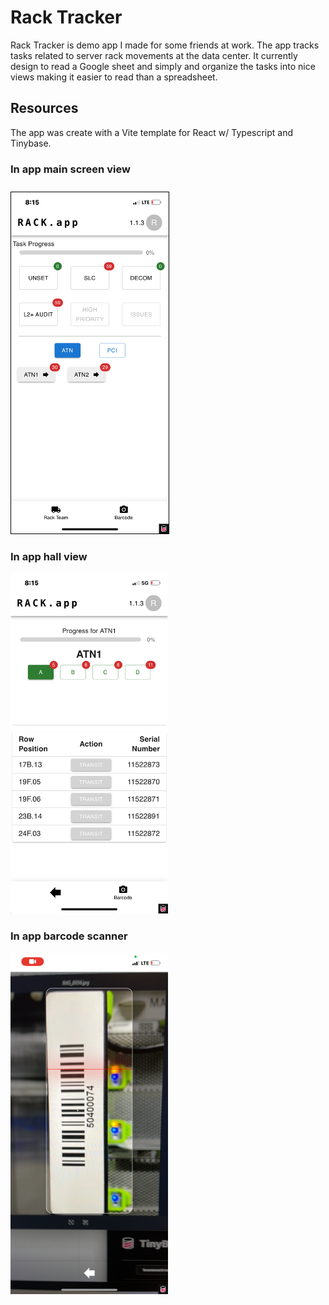 # Rack Tracker

Rack Tracker is demo app I made for some friends at work. The app tracks tasks related to server rack movements at the data center.
It currently design to read a Google sheet and simply and organize the tasks into nice views making it easier to read than a spreadsheet.

## Resources 

The app was create with a Vite template for React w/ Typescript and Tinybase.

### In app main screen view
<img width="50%" alt="image" src="https://github.com/xmarkas/rack-tracker/blob/main/public/image2.png?raw=true" style="border: solid 1px black; margin-top: 10px;">

### In app hall view
<img width="50%" alt="image" src="https://github.com/xmarkas/rack-tracker/blob/main/public/image1.png?raw=true">

### In app barcode scanner
<img width="50%" alt="image" src="https://github.com/xmarkas/rack-tracker/blob/main/public/image0.png?raw=true">